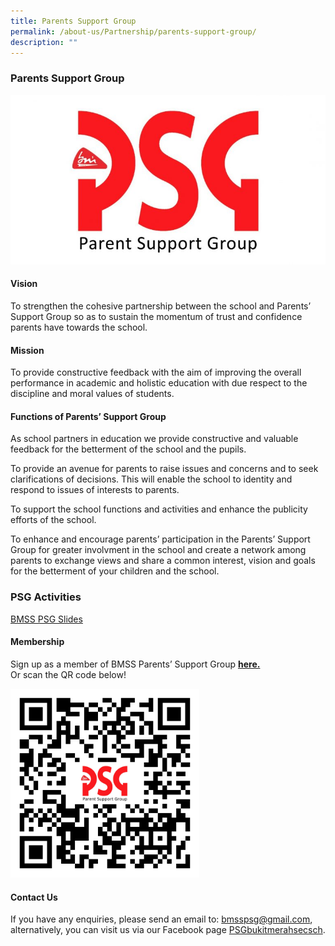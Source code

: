 ```yaml
---
title: Parents Support Group
permalink: /about-us/Partnership/parents-support-group/
description: ""
---
```


### Parents Support Group

<img src="/images/psg4.png" style="width:60">  


#### Vision

To strengthen the cohesive partnership between the school and Parents’ Support Group so as to sustain the momentum of trust and confidence parents have towards the school.

#### Mission

To provide constructive feedback with the aim of improving the overall performance in academic and holistic education with due respect to the discipline and moral values of students.

#### Functions of Parents’ Support Group

As school partners in education we provide constructive and valuable feedback for the betterment of the school and the pupils.

To provide an avenue for parents to raise issues and concerns and to seek clarifications of decisions. This will enable the school to identity and respond to issues of interests to parents.

To support the school functions and activities and enhance the publicity efforts of the school.

To enhance and encourage parents’ participation in the Parents’ Support Group for greater involvment in the school and create a network among parents to exchange views and share a common interest, vision and goals for the betterment of your children and the school.

### PSG Activities

[BMSS PSG Slides](/files/psg.pdf)

#### Membership

Sign up as a member of BMSS Parents’ Support Group [**here.**](https://go.gov.sg/bmpsgregistration)  
Or scan the QR code below!

<img src="/images/psg3.png" style="width:60%">

#### Contact Us

If you have any enquiries, please send an email to: [bmsspsg@gmail.com](mailto:bmsspsg@gmail.com), alternatively, you can visit us via our Facebook page [PSGbukitmerahsecsch](https://www.facebook.com/PSGbukitmerahsecsch/).